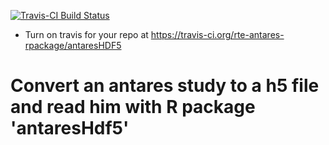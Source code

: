 [![Travis-CI Build Status](https://travis-ci.org/rte-antares-rpackage/antaresHDF5.svg?branch=master)](https://travis-ci.org/rte-antares-rpackage/antaresHDF5)
 * Turn on travis for your repo at https://travis-ci.org/rte-antares-rpackage/antaresHDF5
 

# Convert an antares study to a h5 file and read him with R package 'antaresHdf5'
